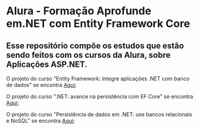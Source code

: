 # Alura - Formação Aprofunde em.NET com Entity Framework Core
## Esse repositório compõe os estudos que estão sendo feitos com os cursos da Alura, sobre Aplicações ASP.NET.

O projeto do curso "Entity Framework: integre aplicações .NET com banco de dados" se encontra [Aqui](https://github.com/matheus-vsm/AluraFreelandoEFCoreCourse/tree/Entity-Framework-Integre-Aplica%C3%A7%C3%B5es-.NET-com-Banco-de-Dados);

O projeto do curso ".NET: avance na persistência com EF Core" se encontra [Aqui](https://github.com/matheus-vsm/AluraFreelandoEFCoreCourse/tree/NET-Avance-na-Persist%C3%AAncia-com-EF-Core);

O projeto do curso "Persistência de dados em .NET: use bancos relacionais e NoSQL" se encontra [Aqui]();
